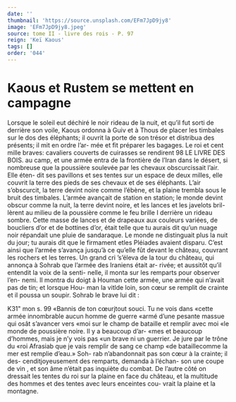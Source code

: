 ```yaml
---
date: ''
thumbnail: 'https://source.unsplash.com/EFm7JpD9jy8'
image: 'EFm7JpD9jy8.jpeg'
source: tome II - livre des rois - P. 97
reign: 'Keï Kaous'
tags: []
order: '044'
---
```


# Kaous et Rustem se mettent en campagne

Lorsque le soleil eut déchiré le noir rideau de la nuit, et qu’il fut sorti de derrière son voile, Kaous ordonna à Guiv et à Thous de placer les timbales sur le dos des éléphants; il ouvrit la porte de son trésor et distribua des présents; il mit en ordre l’ar-
mée et fit préparer les bagages. Le roi et cent mille braves: cavaliers couverts de cuirasses se rendirent
98 LE LIVRE DES BOIS.
au camp, et une armée entra de la frontière de l’Iran dans le désert, si nombreuse que la poussière soulevée par les chevaux obscurcissait l’air. Elle éten-
dit ses pavillons et ses tentes sur un espace de deux milles, elle couvrit la terre des pieds de ses chevaux et de ses éléphants. L’air s’obscurcit, la terre devint
noire comme l’ébène, et la plaine trembla sous le
bruit des timbales. L’armée avançait de station en station; le monde devint obscur comme la nuit, la terre devint noire, et les lances et les javelots bril- lèrent au milieu de la poussière comme le feu brille
I derrière un rideau sombre. Cette masse de lances et de drapeaux aux couleurs variées, de boucliers d’or
et de bottines d’or, était telle que tu aurais dit qu’un
nuage noir répandait une pluie de sandaraque. Le monde ne distinguait plus la nuit du jour; tu aurais dit que le firmament etles Pléiades avaient disparu. C’est ainsi que l’armée s’avança jusqu’à ce qu’elle
fût devant le château, couvrant les rochers et les
terres.
Un grand cri ’s’éleva de la tour du château, qui
annonça à Sohrab que l’armée des Iraniens était ar-
rivée; et aussitôt qu’il entendit la voix de la senti-
nelle, il monta sur les remparts pour observer l’en- nemi. Il montra du doigt à Houman cette armée,
une armée qui n’avait pas de tin; et lorsque Hou-
man la vitlde loin, son cœur se remplit de crainte et il poussa un soupir. Sohrab le brave lui dit :

K31" mon s. 99 «Bannis de ton cœurjtout souci. Tu ne vois dans
«cette armée innombrable aucun homme de guerre «armé d’une pesante massue qui osât s’avancer vers
«moi sur le champ de bataille et remplir avec moi «le monde de poussière noire. Il y a beaucoup d’ar- «mes et beaucoup d’hommes, mais je n’y vois pas
«un brave ni un guerrier. Je jure par le trône du «roi Afrasiab que je vais remplir de sang ce champ «de bataillecomme la mer est remplie d’eau.» Soh-
rab n’abandonnait pas son cœur à la crainte; il des- cenditjoyeusement des remparts, demanda à l’échan-
son une coupe de vin , et son âme n’était pas inquiète
du combat. De l’autre côté on dressait les tentes du
roi sur la plaine en face du château, et la multitude des hommes et des tentes avec leurs enceintes cou- vrait la plaine et la montagne.
